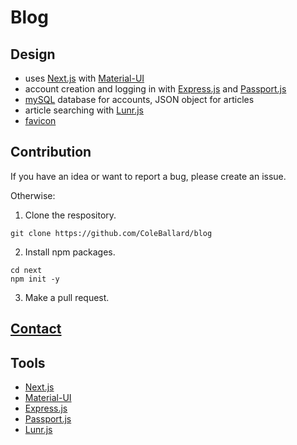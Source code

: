 # Blog

## Design
- uses [Next.js](https://nextjs.org/) with [Material-UI](https://material-ui.com/)
- account creation and logging in with [Express.js](https://expressjs.com/) and [Passport.js](http://www.passportjs.org/)
- [mySQL](https://github.com/mysqljs/mysql) database for accounts, JSON object for articles
- article searching with [Lunr.js](https://lunrjs.com/)
- [favicon](https://search.creativecommons.org/photos/9894789b-fa61-41cd-be75-585258ce3810)

## Contribution
If you have an idea or want to report a bug, please create an issue.

Otherwise:

1. Clone the respository.
```shell
git clone https://github.com/ColeBallard/blog
```

2. Install npm packages.
```shell
cd next
npm init -y
```

3. Make a pull request.

## **[Contact](https://coleb.io/contact)**

## Tools
- [Next.js](https://nextjs.org/)
- [Material-UI](https://material-ui.com/)
- [Express.js](https://expressjs.com/)
- [Passport.js](http://www.passportjs.org/)
- [Lunr.js](https://lunrjs.com/)